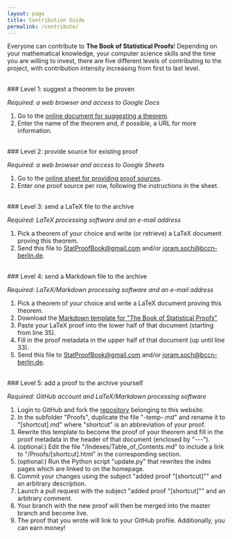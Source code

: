 ```yaml
---
layout: page
title: Contribution Guide
permalink: /contribute/
---
```



Everyone can contribute to **The Book of Statistical Proofs**! Depending on your mathematical knowledge, your computer science skills and the time you are willing to invest, there are five different levels of contributing to the project, with contribution intensity increasing from first to last level.

<br>
### Level 1: suggest a theorem to be proven

*Required: a web browser and access to Google Docs*

1. Go to the [online document for suggesting a theorem](https://docs.google.com/document/d/1J2t0MXsPYckhoN8-Out8qJv7espX-xAQurYcPUXJMV8/edit?usp=sharing).
2. Enter the name of the theorem and, if possible, a URL for more information.

<br>
### Level 2: provide source for existing proof

*Required: a web browser and access to Google Sheets*

1. Go to the [online sheet for providing proof sources](https://docs.google.com/spreadsheets/d/1MIqVvAgcQL72HCPZ9KDaCZXZRVxBhkrEiLX1Dr7p4Kg/edit?usp=sharing).
2. Enter one proof source per row, following the instructions in the sheet.

<br>
### Level 3: send a LaTeX file to the archive

*Required: LaTeX processing software and an e-mail address*

1. Pick a theorem of your choice and write (or retrieve) a LaTeX document proving this theorem.
2. Send this file to [StatProofBook@gmail.com](mailto:StatProofBook@gmail.com) and/or [joram.soch@bccn-berlin.de](mailto:joram.soch@bccn-berlin.de).

<br>
### Level 4: send a Markdown file to the archive

*Required: LaTeX/Markdown processing software and an e-mail address*

1. Pick a theorem of your choice and write a LaTeX document proving this theorem.
2. Download the [Markdown template for "The Book of Statistical Proofs"](https://raw.githubusercontent.com/StatProofBook/StatProofBook.github.io/master/Proofs/-temp-.md)
3. Paste your LaTeX proof into the lower half of that document (starting from line 35).
4. Fill in the proof metadata in the upper half of that document (up until line 33).
5. Send this file to [StatProofBook@gmail.com](mailto:StatProofBook@gmail.com) and/or [joram.soch@bccn-berlin.de](mailto:joram.soch@bccn-berlin.de).

<br>
### Level 5: add a proof to the archive yourself

*Required: GitHub account and LaTeX/Markdown processing software*

1. Login to GitHub and fork the [repository](https://github.com/StatProofBook/StatProofBook.github.io) belonging to this website.
2. In the subfolder "Proofs", duplicate the file "-temp-.md" and rename it to "\[shortcut\].md" where "shortcut" is an abbreviation of your proof.
3. Rewrite this template to become the proof of your theorem and fill in the proof metadata in the header of that document (enclosed by "---").
4. (optional:) Edit the file "/Indexes/Table_of_Contents.md" to include a link to "/Proofs/\[shortcut\].html" in the corresponding section.
5. (optional:) Run the Python script "update.py" that rewrites the index pages which are linked to on the homepage.
6. Commit your changes using the subject "added proof "[shortcut]"" and an arbitrary description.
7. Launch a pull request with the subject "added proof "[shortcut]"" and an arbitrary comment.
8. Your branch with the new proof will then be merged into the master branch and become live.
9. The proof that you wrote will link to your GitHub profile. Additionally, you can earn money!